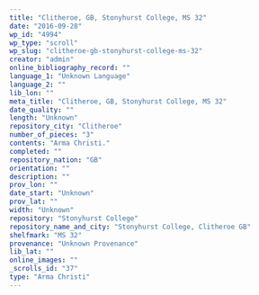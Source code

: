 ```yaml
---
title: "Clitheroe, GB, Stonyhurst College, MS 32"
date: "2016-09-28"
wp_id: "4994"
wp_type: "scroll"
wp_slug: "clitheroe-gb-stonyhurst-college-ms-32"
creator: "admin"
online_bibliography_record: ""
language_1: "Unknown Language"
language_2: ""
lib_lon: ""
meta_title: "Clitheroe, GB, Stonyhurst College, MS 32"
date_quality: ""
length: "Unknown"
repository_city: "Clitheroe"
number_of_pieces: "3"
contents: "Arma Christi."
completed: ""
repository_nation: "GB"
orientation: ""
description: ""
prov_lon: ""
date_start: "Unknown"
prov_lat: ""
width: "Unknown"
repository: "Stonyhurst College"
repository_name_and_city: "Stonyhurst College, Clitheroe GB"
shelfmark: "MS 32"
provenance: "Unknown Provenance"
lib_lat: ""
online_images: ""
_scrolls_id: "37"
type: "Arma Christi"
---
```



